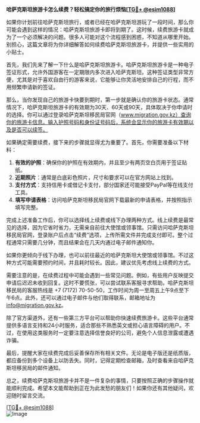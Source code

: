 **哈萨克斯坦旅游卡怎么续费？轻松搞定你的旅行烦恼[[TG💪+ @esim1088](https://t.me/s/esim1088)]**

如果你计划前往哈萨克斯坦旅行，或者已经在哈萨克斯坦游玩了一段时间，那么你可能会遇到这样的情况：哈萨克斯坦旅游卡即将到期了。这时候，续费旅游卡就成为了一个必须解决的问题。很多人可能对这个流程感到困惑，不知道从哪里开始。别担心，这篇文章将为你详细解答如何续费哈萨克斯坦旅游卡，并提供一些实用的小贴士。

首先，我们先来了解一下什么是哈萨克斯坦旅游卡。哈萨克斯坦旅游卡是一种电子签证形式，允许外国游客在一定期限内多次进入哈萨克斯坦。这种签证类型非常方便，尤其是对于喜欢自由行的游客来说，它能够让你灵活地安排自己的行程，而不用频繁申请新的签证。

那么，当你发现自己的旅游卡快要到期时，第一步就是确认你的旅游卡状态。通常情况下，哈萨克斯坦旅游卡的有效期为30天、60天或90天，具体取决于你申请时的选择。你可以通过登录哈萨克斯坦移民局官网（www.migration.gov.kz）查询你的旅游卡信息。输入护照号码和身份证号码后，系统会显示你的旅游卡有效期以及是否可以续签。

如果确定需要续费，接下来的步骤就显得尤为重要了。首先，你需要准备以下材料：

1. **有效的护照**：确保你的护照在有效期内，并且至少有两页空白页用于签证贴纸。
2. **近期照片**：通常是白底彩色照片，尺寸和要求可以在官方网站上找到。
3. **支付方式**：支持信用卡或借记卡支付，部分国家还可能接受PayPal等在线支付工具。
4. **填写申请表格**：访问哈萨克斯坦移民局官网下载最新的申请表格，并按照指示填写完整。

完成上述准备工作后，你可以选择线上续费或线下办理两种方式。线上续费是最常见的选择，因为它省时省力，无需亲自前往大使馆或领事馆。只需访问哈萨克斯坦移民局官网，登录账户后点击“续费”选项，上传所需文件并完成支付即可。整个过程通常只需要几分钟，而且结果会在几天内通过电子邮件通知你。

如果你更倾向于线下办理，也可以前往最近的哈萨克斯坦大使馆或领事馆。不过这种方式可能需要预约时间，并且耗时较长。因此，建议优先考虑线上续费的方式。

需要注意的是，在续费过程中可能会遇到一些常见问题。例如，有些用户反映提交申请后迟迟未收到回复。这时不要慌张，可以尝试联系客服寻求帮助。哈萨克斯坦移民局的客服热线是 +7 (7172) 70-50-50，工作时间为周一至周五上午9点至下午6点。此外，还可以通过电子邮件与他们取得联系，邮箱地址为 info@migration.gov.kz。

除了官方渠道外，还有一些第三方平台可以帮助你快速续费旅游卡。这些平台通常提供多语言支持和24小时服务，适合那些不熟悉英文或担心语言障碍的用户。不过，在使用这类服务时一定要注意选择信誉良好的公司，避免个人信息泄露或遭遇诈骗。

最后，提醒大家在续费完成后妥善保存所有相关文件。无论是电子版还是纸质版，都应备份到多个设备上以防丢失。同时，记得定期检查邮箱，及时查看来自哈萨克斯坦移民局的邮件通知。

总之，续费哈萨克斯坦旅游卡并不是一件复杂的事情，只要按照正确的步骤操作就能顺利完成。希望本文能帮助到正在为此发愁的朋友们！如果你还有其他疑问，欢迎随时留言交流。

[[TG💪+ @esim1088](https://t.me/s/esim1088)]  
![Image](https://i.postimg.cc/4NQfJmqS/Snipaste-2025-05-13-00-14-12.png)